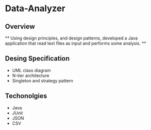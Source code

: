 # Data-Analyzer

## Overview 
** Using design principles, and design patterns, developed a Java application that read text files as input and performs some analysis. **

## Desing Specification 
  - UML class diagram
  - N-tier architecture
  - Singleton and strategy pattern

## Techonolgies
  - Java
  - JUnit
  - JSON
  - CSV
